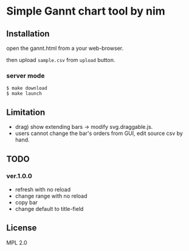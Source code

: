 Simple Gannt chart tool by nim
====================================

Installation
---------------------
open the gannt.html from a your web-browser.

then upload `sample.csv` from `upload` button.

### server mode

```shell
$ make download
$ make launch
```


Limitation
---------------------
- drag) show extending bars -> modify svg.draggable.js.
- users cannot change the bar's orders from GUI, edit source csv by hand.


TODO
---------------------
### ver.1.0.0
- refresh with no reload
- change range with no reload
- copy bar
- change default to title-field


License
---------------------
MPL 2.0

<!-- vi: ft=markdown
  -->
